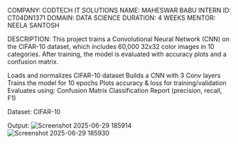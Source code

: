 COMPANY: CODTECH IT SOLUTIONS
NAME: MAHESWAR BABU
INTERN ID: CT04DN1371
DOMAIN: DATA SCIENCE
DURATION: 4 WEEKS
MENTOR: NEELA SANTOSH

DESCRIPTION:
This project trains a Convolutional Neural Network (CNN) on the CIFAR-10 dataset, which includes 60,000 32x32 color images in 10 categories. After training, the model is evaluated with accuracy plots and a confusion matrix.

Loads and normalizes CIFAR-10 dataset
Builds a CNN with 3 Conv layers
Trains the model for 10 epochs
Plots accuracy & loss for training/validation
Evaluates using:
Confusion Matrix
Classification Report (precision, recall, F1)

Dataset: CIFAR-10

Output:
![Screenshot 2025-06-29 185914](https://github.com/user-attachments/assets/901b656a-5d96-40b1-ab82-061199461755)
![Screenshot 2025-06-29 185930](https://github.com/user-attachments/assets/69a19b75-3732-4070-b572-2bb75e370653)
